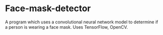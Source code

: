# Face-mask-detector
A program which uses a convolutional neural network model to determine if a person is wearing a face mask.
Uses TensorFlow, OpenCV.
